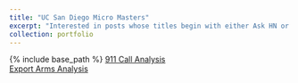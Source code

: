 ```yaml
---
title: "UC San Diego Micro Masters"
excerpt: "Interested in posts whose titles begin with either Ask HN or Show HN"
collection: portfolio
---
```

{% include base_path %}
<a href = "http://alexbakr.github.io/files/911 Calls Final Project.pdf">911 Call Analysis</a><br>
<a href = "http://alexbakr.github.io/files/Mini Project.pdf">Export Arms Analysis</a>
